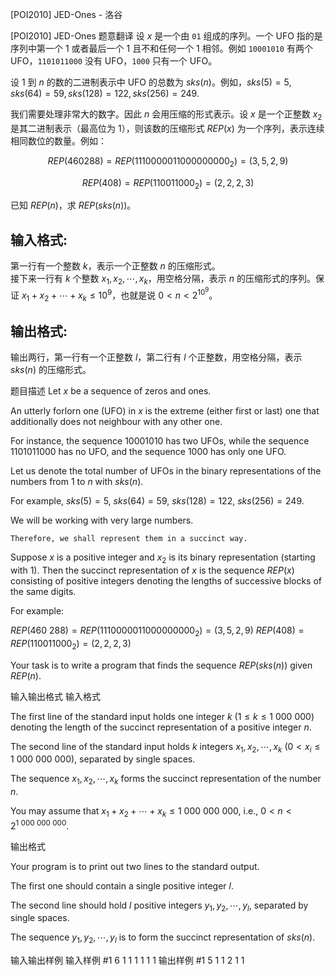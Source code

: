 



[POI2010] JED-Ones - 洛谷














[POI2010] JED-Ones
题意翻译
设 $x$ 是一个由 $\texttt{01}$ 组成的序列。一个 UFO 指的是序列中第一个 $1$ 或者最后一个 $1$ 且不和任何一个 $1$ 相邻。例如 $\texttt{10001010}$ 有两个 UFO，$\texttt{1101011000}$ 没有 UFO，$\texttt{1000}$ 只有一个 UFO。

设 $1$ 到 $n$ 的数的二进制表示中 UFO 的总数为 $sks(n)$。例如，$sks(5)=5, sks(64)=59, sks(128)=122, sks(256)=249$.

我们需要处理非常大的数字。因此 $n$ 会用压缩的形式表示。设 $x$ 是一个正整数 $x_2$ 是其二进制表示（最高位为 $1$），则该数的压缩形式 $REP(x)$ 为一个序列，表示连续相同数位的数量。例如：

$$REP(460288)=REP(1110000011000000000_2)=(3,5,2,9)$$

$$REP(408)=REP(110011000_2)=(2,2,2,3)$$  

已知 $REP(n)$，求 $REP(sks(n))$。



## 输入格式:
第一行有一个整数 $k$，表示一个正整数 $n$ 的压缩形式。  
接下来一行有 $k$ 个整数 $x _ 1, x _ 2, \cdots, x _ k$，用空格分隔，表示 $n$ 的压缩形式的序列。保证 $x _ 1 + x _ 2 + \cdots + x _ k \le 10 ^ 9$，也就是说 $0<n< 2 ^ {10 ^ 9}$。


## 输出格式:
输出两行，第一行有一个正整数 $l$，第二行有 $l$ 个正整数，用空格分隔，表示 $sks(n)$ 的压缩形式。

题目描述
Let $x$ be a sequence of zeros and ones.

An utterly forlorn one (UFO) in $x$ is the extreme (either first or last) one    that additionally does not neighbour with any other one.

For instance, the sequence 10001010 has two UFOs,    while the sequence 1101011000 has no UFO,    and the sequence 1000 has only one UFO.

Let us denote the total number of UFOs in the binary representations of the numbers    from 1 to $n$ with $sks(n)$.

For example,    $sks(5)=5$, $sks(64)=59$, $sks(128)=122$, $sks(256)=249$.

We will be working with very large numbers.

```plain
Therefore, we shall represent them in a succinct way.
```
Suppose $x$ is a positive integer and $x_2$ is its binary representation    (starting with 1). Then the succinct representation of $x$ is the sequence    $REP(x)$ consisting of positive integers denoting the lengths of successive    blocks of the same digits.

For example:

$REP(460\ 288)=REP(1110000011000000000_2)=(3,5,2,9)$ $REP(408)=REP(110011000_2)=(2,2,2,3)$  

Your task is to write a program that finds the sequence $REP(sks(n))$ given $REP(n)$.


输入输出格式
输入格式

The first line of the standard input holds one integer $k$  ($1\le k\le 1\ 000\ 000$) denoting the length of the succinct representation      of a positive integer $n$.

The second line of the standard input holds $k$ integers $x_1,x_2,\cdots,x_k$  ($0<x_i\le 1\ 000\ 000\ 000$), separated by single spaces.

The sequence $x_1,x_2,\cdots,x_k$ forms the succinct representation of the number $n$.

You may assume that $x_1+x_2+\cdots+x_k\le 1\ 000\ 000\ 000$, i.e., $0<n<2^{1\ 000\ 000\ 000}$.

输出格式

Your program is to print out two lines to the standard output.

The first one should contain a single positive integer $l$.

The second line should hold $l$ positive integers $y_1,y_2,\cdots,y_l$,      separated by single spaces.

The sequence $y_1,y_2,\cdots,y_l$ is to form the succinct representation of $sks(n)$.

输入输出样例
输入样例 #1
6
1 1 1 1 1 1
输出样例 #1
5
1 1 2 1 1






